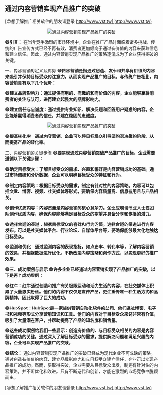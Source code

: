 ## **通过内容营销实现产品推广的突破**

[😍想了解推广相关软件的朋友请登录 http://www.vst.tw](http://www.vst.tw)

 <center><img src="https://vst.tw/MP4/tuiguang/png/0.png" alt="通过内容营销实现产品推广的突破"></center>

**😄引言：**
在当今竞争激烈的市场环境中，企业在推广产品时面临着诸多挑战。传统的广告宣传方式已经不再有效，消费者更加倾向于通过有价值的内容来获取信息和建立信任。因此，通过内容营销实现产品推广的策略逐渐成为了企业获得突破的关键。

一、内容营销的定义及优势
**😄内容营销是指通过创造、发布和共享有价值的内容来吸引并保持目标受众的注意力，从而实现产品推广的目标。与传统广告相比，内容营销具有以下几个优势：**

**😄建立品牌影响力：通过提供有用的、有趣的和有价值的内容，企业能够赢得消费者的关注与认可，进而建立起强大的品牌影响力。**

**😄建立信任与忠诚度：通过提供专业知识、解决问题和回答用户疑虑的内容，企业能够赢得消费者的信任，并建立稳固的忠诚度。**

 <center><img src="https://vst.tw/MP4/tuiguang/png/6.png" alt="通过内容营销实现产品推广的突破"></center>

**😄提高转化率：通过内容营销，企业可以将目标受众引导至购买决策的阶段，从而提高产品的转化率。**

二、内容营销的关键步骤
**😄要实现通过内容营销突破产品推广的目标，企业需要遵循以下关键步骤：**

**😄确定目标受众：了解目标受众的需求、兴趣和偏好是内容营销成功的基础。通过市场调研和分析数据，企业可以明确目标受众的特征和行为。**

**😄制定内容策略：根据目标受众的需求，制定有针对性的内容策略。内容可以包括文章、博客、视频、社交媒体等形式，要确保内容质量高、信息有用且与产品相关。**

**😄创作优质内容：内容质量是内容营销的核心竞争力。企业应聘请专业人士或团队创作优质内容，确保内容能够满足目标受众的期望并具备分享和传播的潜力。**

**😄选择合适的渠道：根据目标受众的喜好和行为习惯，选择合适的渠道进行内容发布。可以是社交媒体平台、行业论坛、自媒体平台等，要确保能够最大化地触达目标受众。**

**😄监测和优化：通过监测内容的表现指标，如点击率、转化率等，了解内容营销的效果，并根据数据进行优化。不断改进内容策略和创作方式，以实现更好的推广效果。**

**😄三、成功案例与启示**
**😄许多企业已经通过内容营销实现了产品推广的突破，以下是两个成功案例：**

**😄红牛：红牛通过创造和推广有关极限运动和活力生活的内容，在社交媒体上积累了大量忠实粉丝。他们的内容不仅仅是宣传产品，更注重传递一种生活方式和品牌精神，因此取得了巨大的成功。**

**😄HubSpot：HubSpot是一家提供营销自动化软件的公司，他们通过博客、电子书和视频等形式分享营销知识和工具。他们的内容对于目标受众来说非常有价值，吸引了大量潜在客户，并帮助提高了产品的知名度和销售量。**

**😄这些成功案例给我们一些启示：创造有价值的、与目标受众相关的内容是内容营销成功的关键。通过深入了解目标受众的需求，提供解决问题和满足兴趣的内容，企业可以实现产品推广的突破。**

**😄结论：**
通过内容营销实现产品推广的突破已经成为现代企业不可或缺的策略。通过创造有价值的内容、建立品牌影响力和与目标受众建立信任，企业可以实现产品推广的成功。然而，要取得突破，企业需要从目标受众出发，制定有针对性的内容策略，并不断优化和改进。只有不断迭代和创新，才能在激烈的市场竞争中脱颖而出。

[😍想了解推广相关软件的朋友请登录 http://www.vst.tw](http://www.vst.tw)



